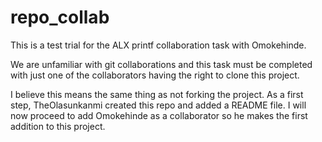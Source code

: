 # repo_collab
This is a test trial for the ALX printf collaboration task with Omokehinde.


We are unfamiliar with git collaborations and this task must be completed with just one of the collaborators having the right to clone this project.

I believe this means the same thing as not forking the project. As a first step, TheOlasunkanmi created this repo and added a README file. I will now proceed to add Omokehinde as a collaborator so he makes the first addition to this project.
